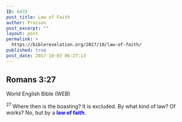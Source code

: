 ```yaml
---
ID: 6433
post_title: Law of Faith
author: Praison
post_excerpt: ""
layout: post
permalink: >
  https://biblerevelation.org/2017/10/law-of-faith/
published: true
post_date: 2017-10-03 06:27:13
---
```

<h2 class="passage-display"><span class="passage-display-bcv">Romans 3:27</span></h2>
<p class="passage-display"><span class="passage-display-version">World English Bible (WEB)</span></p>
<span id="en-WEB-28019" class="text Rom-3-27"><sup class="versenum">27 </sup>Where then is the boasting? It is excluded. By what kind of law? Of works? No, but by a <span style="color: #0000ff;"><strong>law of faith</strong></span>.</span>